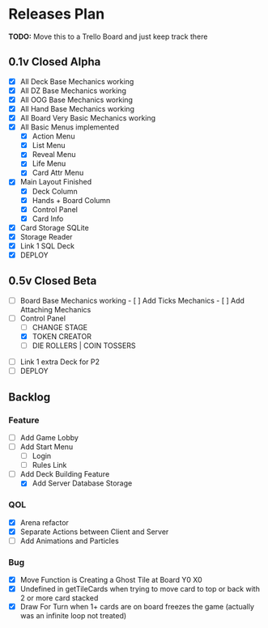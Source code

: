 # Releases Plan

**TODO:** Move this to a Trello Board and just keep track there
## 0.1v Closed Alpha
  - [x] All Deck Base Mechanics working
  - [x] All DZ Base Mechanics working
  - [x] All OOG Base Mechanics working
  - [x] All Hand Base Mechanics working
  - [x] All Board Very Basic Mechanics working
  - [x] All Basic Menus implemented
    - [x] Action Menu
    - [x] List Menu
    - [x] Reveal Menu
    - [x] Life Menu
    - [x] Card Attr Menu
  - [x] Main Layout Finished
    - [x] Deck Column
    - [x] Hands + Board Column
    - [x] Control Panel
    - [x] Card Info
  - [x] Card Storage SQLite
  - [x] Storage Reader
  - [x] Link 1 SQL Deck
  - [x] DEPLOY

## 0.5v Closed Beta
  + [ ]  Board Base Mechanics working
    - [ ] Add Ticks Mechanics
    - [ ] Add Attaching Mechanics
  + [ ] Control Panel
      - [ ] CHANGE STAGE
      - [x] TOKEN CREATOR
      - [ ] DIE ROLLERS | COIN TOSSERS
  - [ ] Link 1 extra Deck for P2
  - [ ] DEPLOY

## Backlog

### Feature
- [ ] Add Game Lobby
- [ ] Add Start Menu
  - [ ] Login
  - [ ] Rules Link
- [ ] Add Deck Building Feature
  - [x] Add Server Database Storage

### QOL
- [x] Arena refactor
- [x] Separate Actions between Client and Server
- [ ] Add Animations and Particles

### Bug
- [x] Move Function is Creating a Ghost Tile at Board Y0 X0
- [x] Undefined in getTileCards when trying to move card to top or back with 2 or more card stacked
- [x] Draw For Turn when 1+ cards are on board freezes the game (actually was an infinite loop not treated)

